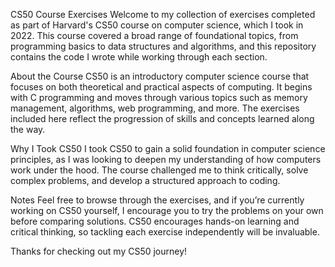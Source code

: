 CS50 Course Exercises
Welcome to my collection of exercises completed as part of Harvard's CS50 course on computer science, which I took in 2022. 
This course covered a broad range of foundational topics, from programming basics to data structures and algorithms,
and this repository contains the code I wrote while working through each section.

About the Course
CS50 is an introductory computer science course that focuses on both theoretical and practical aspects of computing. 
It begins with C programming and moves through various topics such as memory management, algorithms, web programming, and more. 
The exercises included here reflect the progression of skills and concepts learned along the way.


Why I Took CS50
I took CS50 to gain a solid foundation in computer science principles, as I was looking to deepen my understanding of how computers work under the hood.
The course challenged me to think critically, solve complex problems, and develop a structured approach to coding.

Notes
Feel free to browse through the exercises, and if you’re currently working on CS50 yourself, I encourage you to try the problems on your own before comparing solutions. 
CS50 encourages hands-on learning and critical thinking, so tackling each exercise independently will be invaluable.

Thanks for checking out my CS50 journey!
